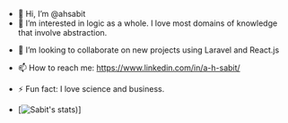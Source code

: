 - 👋 Hi, I’m @ahsabit
- 👀 I’m interested in logic as a whole. I love most domains of knowledge that involve abstraction.
<!--- - 🌱 I’m currently learning --->
- 💞️ I’m looking to collaborate on new projects using Laravel and React.js
- 📫 How to reach me: https://www.linkedin.com/in/a-h-sabit/
- ⚡ Fun fact: I love science and business.

- [![Sabit's stats](https://github-stats-x9cj.vercel.app/api?username=ahsabit&show_icons=true&count_private=true&theme=radical))]

<!---
ahsabit/ahsabit is a ✨ special ✨ repository because its `README.md` (this file) appears on your GitHub profile.
You can click the Preview link to take a look at your changes.
--->
